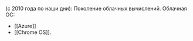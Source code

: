 (с 2010 года по наши дни): Поколение облачных вычислений.
Облачная ОС: 
- [[Azure]]
- [[Сhromе OS]].
